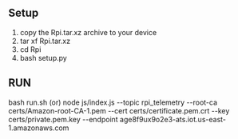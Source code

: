 ## Setup
1. copy the Rpi.tar.xz archive to your device
2. tar xf Rpi.tar.xz 
3. cd Rpi
4. bash setup.py

## RUN
bash run.sh  (or)
node js/index.js --topic rpi_telemetry --root-ca certs/Amazon-root-CA-1.pem --cert certs/certificate.pem.crt --key certs/private.pem.key --endpoint age8f9ux9o2e3-ats.iot.us-east-1.amazonaws.com
